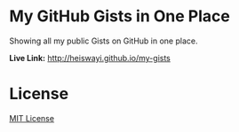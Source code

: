# My GitHub Gists in One Place

Showing all my public Gists on GitHub in one place.

**Live Link:** http://heiswayi.github.io/my-gists

# License

[MIT License](http://heiswayi.github.io/mit-license)
